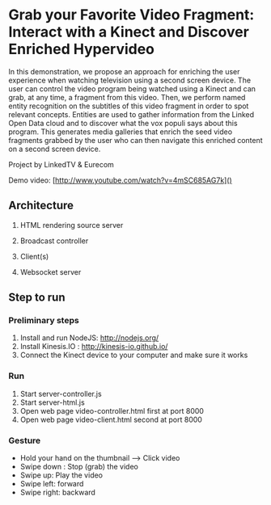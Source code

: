 # Grab your Favorite Video Fragment: Interact with a Kinect and Discover Enriched Hypervideo 


In this demonstration, we propose an approach for enriching the user experience when watching television using a second screen device. The user can control the video program being watched using a Kinect and can grab, at any time, a fragment from this video. Then, we perform named entity recognition on the subtitles of this video fragment in order to spot relevant concepts. Entities are used to gather information from the Linked Open Data cloud and to discover what the vox populi says about this program. This generates media galleries that enrich the seed video fragments grabbed by the user who can then navigate this enriched content on a second screen device.

Project by LinkedTV & Eurecom

Demo video: [http://www.youtube.com/watch?v=4mSC685AG7k]()

## Architecture

1. HTML rendering source server

2. Broadcast controller

3. Client(s)

4. Websocket server


## Step to run

### Preliminary steps
1. Install and run NodeJS: http://nodejs.org/
2. Install Kinesis.IO : http://kinesis-io.github.io/
3. Connect the Kinect device to your computer and make sure it works

### Run 
1. Start server-controller.js
2. Start server-html.js
3. Open web page video-controller.html first at port 8000
4. Open web page video-client.html second at port 8000

### Gesture
- Hold your hand on the thumbnail --> Click video
- Swipe down : Stop (grab) the video
- Swipe up: Play the video
- Swipe left: forward
- Swipe right: backward

